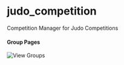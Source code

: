 # judo_competition
Competition Manager for Judo Competitions

#### Group Pages ####

![View Groups]( judo_competition/images/AnsichtGruppen.png )
